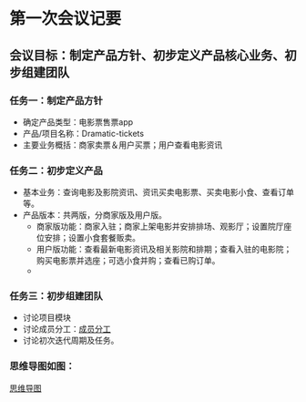 # 第一次会议记要

## 会议目标：制定产品方针、初步定义产品核心业务、初步组建团队
### 任务一：制定产品方针
* 确定产品类型：电影票售票app
* 产品/项目名称：Dramatic-tickets
* 主要业务概括：商家卖票＆用户买票；用户查看电影资讯

### 任务二：初步定义产品
* 基本业务：查询电影及影院资讯、资讯买卖电影票、买卖电影小食、查看订单等。
* 产品版本：共两版，分商家版及用户版。
	* 商家版功能：商家入驻；商家上架电影并安排排场、观影厅；设置院厅座位安排；设置小食套餐贩卖。
	* 用户版功能：查看最新电影资讯及相关影院和排期；查看入驻的电影院；购买电影票并选座；可选小食并购；查看已购订单。
	*

### 任务三：初步组建团队
* 讨论项目模块
* 讨论成员分工：[成员分工](https://github.com/dramaticTickets/dramatic-tickets/blob/master/documents/1_responsibility_assignment.md)
* 讨论初次迭代周期及任务。

### 思维导图如图：
[思维导图](https://github.com/dramaticTickets/dramatic-tickets/blob/master/pictures/%E6%80%9D%E7%BB%B4%E5%AF%BC%E5%9B%BE1.0.png?raw=true)